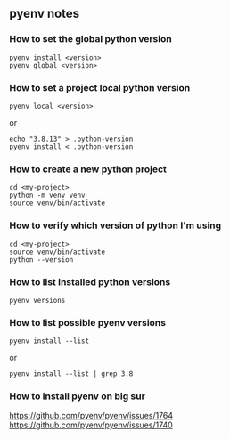 ## pyenv notes  
  
### How to set the global python version  
  
    pyenv install <version>  
    pyenv global <version>  
  
  
### How to set a project local python version  
  
    pyenv local <version>  
  
or  
  
    echo "3.8.13" > .python-version  
    pyenv install < .python-version  
  
  
### How to create a new python project  
  
    cd <my-project>  
    python -m venv venv  
    source venv/bin/activate  
  
  
### How to verify which version of python I'm using  
  
    cd <my-project>  
    source venv/bin/activate  
    python --version  
  
  
### How to list installed python versions  
  
    pyenv versions  
  
  
### How to list possible pyenv versions  
  
    pyenv install --list  
  
or  
  
    pyenv install --list | grep 3.8  
  
  
### How to install pyenv on big sur  
https://github.com/pyenv/pyenv/issues/1764  
https://github.com/pyenv/pyenv/issues/1740  
